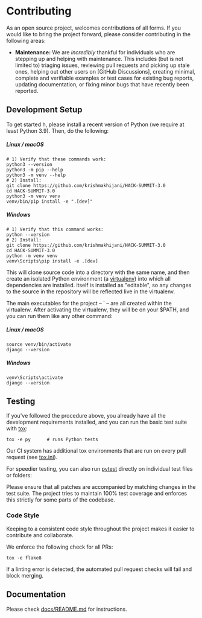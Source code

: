 # Contributing

As an open source project,  welcomes contributions of all forms. If you would like to bring the project
forward, please consider contributing in the following areas:

- **Maintenance:** We are *incredibly* thankful for individuals who are stepping up and helping with maintenance. This
  includes (but is not limited to) triaging issues, reviewing pull requests and picking up stale ones, helping out other
  users on [GitHub Discussions], creating minimal, complete and
  verifiable examples or test cases for existing bug reports, updating documentation, or fixing minor bugs that have
  recently been reported.

## Development Setup

To get started h, please install a recent version of Python (we require at least Python 3.9).
Then, do the following:

##### Linux / macOS

```shell
# 1) Verify that these commands work:
python3 --version
python3 -m pip --help
python3 -m venv --help
# 2) Install:
git clone https://github.com/krishmakhijani/HACK-SUMMIT-3.0
cd HACK-SUMMIT-3.0
python3 -m venv venv
venv/bin/pip install -e ".[dev]"
```

##### Windows

```shell
# 1) Verify that this command works:
python --version
# 2) Install:
git clone https://github.com/krishmakhijani/HACK-SUMMIT-3.0
cd HACK-SUMMIT-3.0
python -m venv venv
venv\Scripts\pip install -e .[dev]
```

This will clone  source code into a directory with the same name,
and then create an isolated Python environment (a [virtualenv](https://virtualenv.pypa.io/)) into which all dependencies are installed.
itself is installed as "editable", so any changes to the source in the repository will be reflected live in the virtualenv.

The main executables for the project – ` – are all created within the virtualenv.
After activating the virtualenv, they will be on your $PATH, and you can run them like any other command:

##### Linux / macOS

```shell
source venv/bin/activate
django --version
```

##### Windows

```shell
venv\Scripts\activate
django --version
```

## Testing

If you've followed the procedure above, you already have all the development requirements installed, and you can run the
basic test suite with [tox](https://tox.readthedocs.io/):

```shell
tox -e py      # runs Python tests
```

Our CI system has additional tox environments that are run on every pull request (see [tox.ini](./tox.ini)).

For speedier testing, you can also run [pytest](http://pytest.org/) directly on individual test files or folders:



Please ensure that all patches are accompanied by matching changes in the test suite. The project tries to maintain 100%
test coverage and enforces this strictly for some parts of the codebase.

### Code Style

Keeping to a consistent code style throughout the project makes it easier to contribute and collaborate.

We enforce the following check for all PRs:

```shell
tox -e flake8
```

If a linting error is detected, the automated pull request checks will fail and block merging.

## Documentation

Please check [docs/README.md](./docs/README.md) for instructions.
